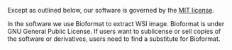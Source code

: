 Except as outlined below, our software is governed by the [MIT license](../master/LICENSE).

In the software we use Bioformat to extract WSI image. Bioformat is under GNU General Public License. If users want to sublicense or sell copies of the software or derivatives, users need to find a substitute for Bioformat.
